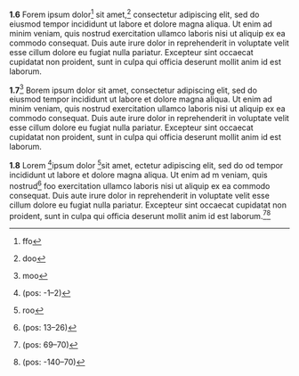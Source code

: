 __1.6__ Forem ipsum dolor[^1] sit amet,[^2] consectetur adipiscing elit, sed do
eiusmod tempor incididunt ut labore et dolore magna aliqua. Ut enim ad
minim veniam, quis nostrud exercitation ullamco laboris nisi ut aliquip ex
ea commodo consequat. Duis aute irure dolor in reprehenderit in voluptate
velit esse cillum dolore eu fugiat nulla pariatur. Excepteur sint occaecat
cupidatat non proident, sunt in culpa qui officia deserunt mollit anim id
est laborum.


__1.7__[^3] Borem ipsum dolor sit amet, consectetur adipiscing elit, sed do
eiusmod tempor incididunt ut labore et dolore magna aliqua. Ut enim ad
minim veniam, quis nostrud exercitation ullamco laboris nisi ut aliquip ex
ea commodo consequat. Duis aute irure dolor in reprehenderit in voluptate
velit esse cillum dolore eu fugiat nulla pariatur. Excepteur sint occaecat
cupidatat non proident, sunt in culpa qui officia deserunt mollit anim id
est laborum.

__1.8__ Lorem [^4]ipsum dolor [^5]sit amet, ectetur adipiscing elit, sed do
od tempor incididunt ut labore et dolore magna aliqua. Ut enim ad
m veniam, quis nostrud[^6] foo exercitation ullamco laboris nisi ut aliquip ex
ea commodo consequat. Duis aute irure dolor in reprehenderit in voluptate
velit esse cillum dolore eu fugiat nulla pariatur. Excepteur sint occaecat
cupidatat non proident, sunt in culpa qui officia deserunt mollit anim id
est laborum.[^7][^8]

[^1]: ffo

[^2]: doo

[^3]: moo

[^4]:(pos: -1–2)

[^5]: roo

[^6]:(pos: 13–26)

[^7]:(pos: 69–70)

[^8]:(pos: -140–70)

